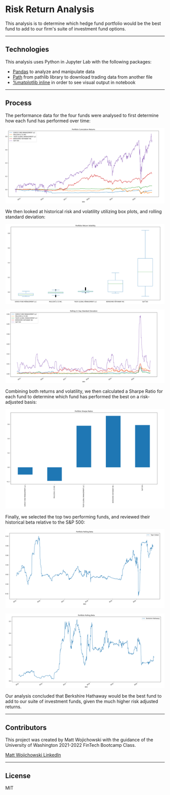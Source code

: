# Risk Return Analysis

This analysis is to determine which hedge fund portfolio would be the best fund to add to our firm's suite of investment fund options.

---

## Technologies

This analysis uses Python in Jupyter Lab with the following packages:

- [Pandas](https://pandas.pydata.org/) to analyze and manipulate data
- [Path](https://docs.python.org/3.7/library/pathlib.html) from pathlib library to download trading data from another file
- [%matplotlib inline](https://matplotlib.org/) in order to see visual output in notebook 

---

## Process


The performance data for the four funds were analysed to first determine how each fund has performed over time:


![chart1](images/chart1.PNG)


We then looked at historical risk and volatility utilizing box plots, and rolling standard deviation:


![chart2](images/chart2.PNG)


![chart3](images/chart3.PNG)


Combining both returns and volatility, we then calculated a Sharpe Ratio for each fund to determine which fund has performed the best on a risk-adjusted basis:


![chart_4](images/chart4.PNG)


Finally, we selected the top two performing funds, and reviewed their historical beta relative to the S&P 500:



![chart5](images/chart5.PNG)



![chart6](images/chart6.PNG)


Our analysis concluded that Berkshire Hathaway would be the best fund to add to our suite of investment funds, given the much higher risk adjusted returns.

---

## Contributors

This project was created by Matt Wojichowski with the guidance of the University of Washington 2021-2022 FinTech Bootcamp Class.

[Matt Wojichowski LinkedIn](https://www.linkedin.com/in/matt-wojichowski-cfa-caia-93a34a42/)

---

## License 

MIT